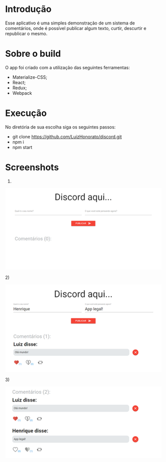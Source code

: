 # Introdução

Esse aplicativo é uma simples demonstração de um sistema de comentários, onde é possível publicar algum texto, curtir, descurtir e republicar o mesmo.

# Sobre o build

O app foi criado com a utilização das seguintes ferramentas:

- Materialize-CSS;
- React;
- Redux;
- Webpack

# Execução

No diretória de sua escolha siga os seguintes passos:

- git clone https://github.com/LuizHonorato/discord.git
- npm i
- npm start

# Screenshots

1)
<p><img src="images/print-discord-1.PNG" /></p>
2)
<p><img src="images/print-discord-2.PNG" /></p>
3)
<p><img src="images/print-discord-3.PNG" /></p>
